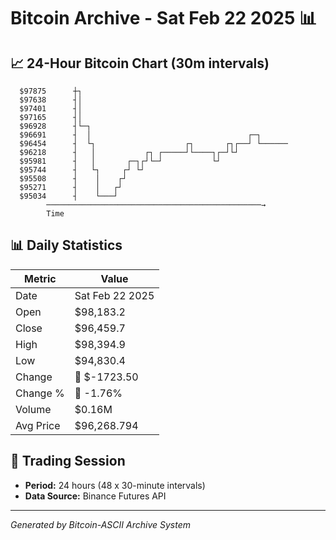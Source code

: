# Bitcoin Archive - Sat Feb 22 2025 📊

## 📈 24-Hour Bitcoin Chart (30m intervals)

```
  $97875      ┼┐                                               
  $97638      ┤│                                               
  $97401      ┤│                                               
  $97165      ┤│                                               
  $96928      ┤└─┐                                             
  $96691      ┤  │                                   ┌─┐       
  $96454      ┤  └┐                    ┌┐       ┌┐┌──┘ └────── 
  $96218      ┤   │           ┌┐ ┌─────┘└────┐┌─┘└┘            
  $95981      ┤   │       ┌─┐┌┘└─┘           └┘                
  $95744      ┤   └┐     ┌┘ └┘                                 
  $95508      ┤    │    ┌┘                                     
  $95271      ┤    │   ┌┘                                      
  $95034      ┤    └───┘                                       
        ────────────────────────────────────────────────→
        Time
```

## 📊 Daily Statistics

| Metric | Value |
|--------|-------|
| Date | Sat Feb 22 2025 |
| Open | $98,183.2 |
| Close | $96,459.7 |
| High | $98,394.9 |
| Low | $94,830.4 |
| Change | 🔴 $-1723.50 |
| Change % | 🔴 -1.76% |
| Volume | $0.16M |
| Avg Price | $96,268.794 |

## 📅 Trading Session

- **Period:** 24 hours (48 x 30-minute intervals)
- **Data Source:** Binance Futures API

---
*Generated by Bitcoin-ASCII Archive System*

